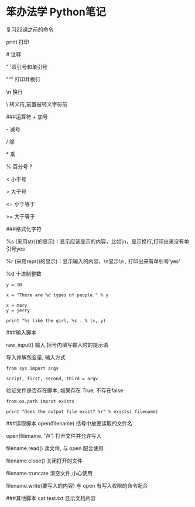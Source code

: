 # 笨办法学 Python笔记

复习22课之前的命令

print 打印

\# 注释

" '双引号和单引号

""" 打印并换行

\\n 换行

\\ 转义符,前置被转义字符前

###运算符
\+ 加号

\- 减号

/ 除

\* 乘

% 百分号  ?

< 小于号

\> 大于号

<= 小于等于

\>= 大于等于



###格式化字符

%s  (采用str()的显示)：显示应该显示的内容，比如\n，显示换行,打印出来没有单引号yes

%r  (采用repr()的显示)：显示输入的内容，\n显示\n  , 打印出来有单引号’yes’

%d  十进制整数


```
y = 10

x = "There are %d types of people." % y 
```
```
x = mary
y = jerry

print "%s like the girl, %s . % (x, y)
```
###输入脚本

raw_input()   输入,括号内填写输入时的提示语

导入并解包变量, 输入方式

```
from sys import argv 

script, first, second, third = argv

```
验证文件是否存在脚本, 如果存在 True, 不存在false


```
from os.path improt exists

print "Does the output file exist? %r" % exists( filename)
```

###读取脚本
open(filename) 括号中放要读取的文件名

open(filename. 'W') 打开文件并允许写入

filename.read() 读文件, 与 open 配合使用

filename.close() 关闭打开的文件

 filename.truncate 清空文件,小心使用

filename.write(要写入的内容) 与 open 有写入权限的命令配合

###其他脚本
cat test.txt 显示文档内容


